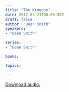 ```yaml
---
title: "The Kingdom"
date: 2012-04-21T06:00:00Z
draft: false
author: "Dean Smith"
speakers:
- "Dean Smith"

series:
- "Dean Smith"

books:

topics:

---
```

[Download audio.](https://s3.amazonaws.com/highway/sermons/2012_04/21_The_Kingdom.mp3)